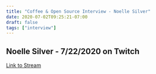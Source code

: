 ```yaml
---
title: "Coffee & Open Source Interview - Noelle Silver"
date: 2020-07-02T09:25:21-07:00
draft: false
tags: ["interview"]
---
```


## Noelle Silver - 7/22/2020 on Twitch

[Link to Stream](https://www.youtube.com/watch?v=yYruivtX9Ic)

<br /><br /><br /><br />
<br /><br /><br /><br /><br /><br /><br /><br />